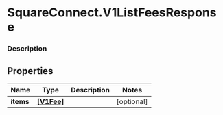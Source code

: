 # SquareConnect.V1ListFeesResponse

### Description



## Properties
Name | Type | Description | Notes
------------ | ------------- | ------------- | -------------
**items** | [**[V1Fee]**](V1Fee.md) |  | [optional] 


